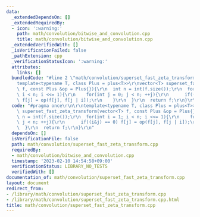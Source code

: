 ```yaml
---
data:
  _extendedDependsOn: []
  _extendedRequiredBy:
  - icon: ':warning:'
    path: math/convolution/bitwise_and_convolution.cpp
    title: math/convolution/bitwise_and_convolution.cpp
  _extendedVerifiedWith: []
  _isVerificationFailed: false
  _pathExtension: cpp
  _verificationStatusIcon: ':warning:'
  attributes:
    links: []
  bundledCode: "#line 2 \"math/convolution/superset_fast_zeta_transform.cpp\"\n\r\n\
    template<typename T, class Plus = plus<T>>\r\nvector<T> superset_fast_zeta_transform(vector<T>\
    \ f, const Plus &op = Plus{}){\r\n  int n = int(f.size());\r\n  for(int i = 1;\
    \ i < n; i <<= 1){\r\n    for(int j = 0; j < n; ++j){\r\n      if((i&j) == 0)\
    \ f[j] = op(f[j], f[j | i]);\r\n    }\r\n  }\r\n  return f;\r\n}\r\n"
  code: "#pragma once\r\n\r\ntemplate<typename T, class Plus = plus<T>>\r\nvector<T>\
    \ superset_fast_zeta_transform(vector<T> f, const Plus &op = Plus{}){\r\n  int\
    \ n = int(f.size());\r\n  for(int i = 1; i < n; i <<= 1){\r\n    for(int j = 0;\
    \ j < n; ++j){\r\n      if((i&j) == 0) f[j] = op(f[j], f[j | i]);\r\n    }\r\n\
    \  }\r\n  return f;\r\n}\r\n"
  dependsOn: []
  isVerificationFile: false
  path: math/convolution/superset_fast_zeta_transform.cpp
  requiredBy:
  - math/convolution/bitwise_and_convolution.cpp
  timestamp: '2023-02-10 14:54:58+09:00'
  verificationStatus: LIBRARY_NO_TESTS
  verifiedWith: []
documentation_of: math/convolution/superset_fast_zeta_transform.cpp
layout: document
redirect_from:
- /library/math/convolution/superset_fast_zeta_transform.cpp
- /library/math/convolution/superset_fast_zeta_transform.cpp.html
title: math/convolution/superset_fast_zeta_transform.cpp
---
```

